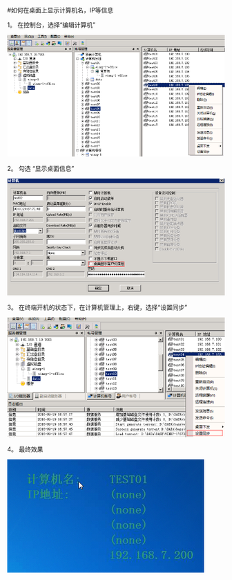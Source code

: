 #如何在桌面上显示计算机名，IP等信息

1。 在控制台，选择“编辑计算机”





![](/assets/108-1.png)

2。 勾选 “显示桌面信息”

![](/assets/117-1.png)



3。 在终端开机的状态下，在计算机管理上，右键，选择“设置同步”















![](/assets/110-2.png)




4。 最终效果

![](/assets/117-2.png)